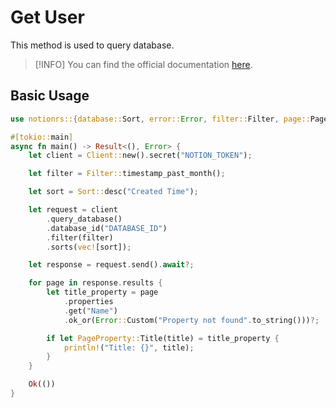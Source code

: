 # Get User

This method is used to query database.

> [!INFO]
> You can find the official documentation [here](https://developers.notion.com/reference/post-database-query).

## Basic Usage

```rs
use notionrs::{database::Sort, error::Error, filter::Filter, page::PageProperty, Client};

#[tokio::main]
async fn main() -> Result<(), Error> {
    let client = Client::new().secret("NOTION_TOKEN");

    let filter = Filter::timestamp_past_month();

    let sort = Sort::desc("Created Time");

    let request = client
        .query_database()
        .database_id("DATABASE_ID")
        .filter(filter)
        .sorts(vec![sort]);

    let response = request.send().await?;

    for page in response.results {
        let title_property = page
            .properties
            .get("Name")
            .ok_or(Error::Custom("Property not found".to_string()))?;

        if let PageProperty::Title(title) = title_property {
            println!("Title: {}", title);
        }
    }

    Ok(())
}
```